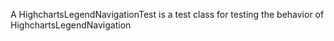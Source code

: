 A HighchartsLegendNavigationTest is a test class for testing the behavior of HighchartsLegendNavigation